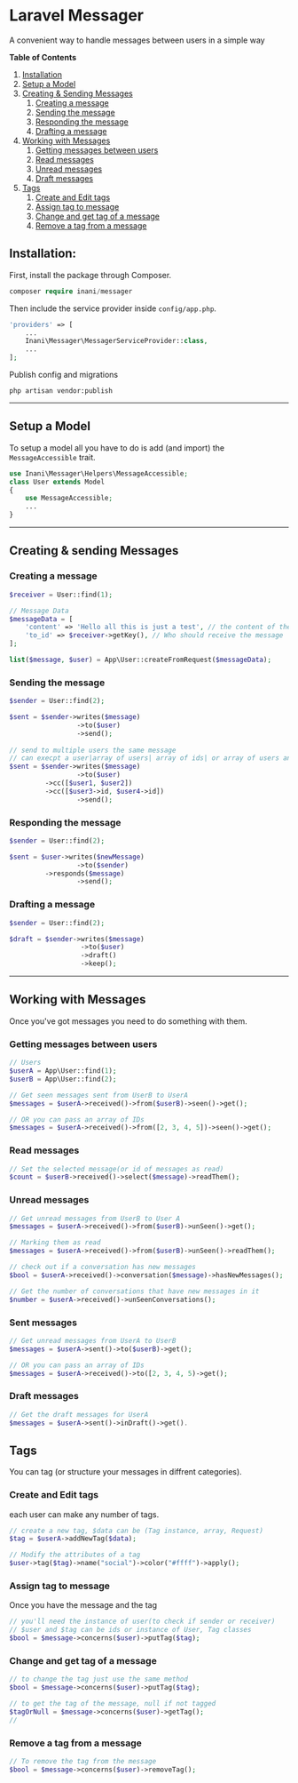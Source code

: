 # Laravel Messager
A convenient way to handle messages between users in a simple way

__Table of Contents__

1. [Installation](#installation)
2. [Setup a Model](#setup-a-model)
3. [Creating & Sending Messages](#creating--sending-messages)
    1. [Creating a message](#creating-a-message)
    2. [Sending the message](#sending-the-message)
    3. [Responding the message](#responding-the-message)
    4. [Drafting a message](#drafting-a-message)
4. [Working with Messages](#working-with-messages)
    1. [Getting messages between users](#getting-messages-between-users)
    2. [Read messages](#read-messages)
    3. [Unread messages](#unread-messages)
    4. [Draft messages](#draft-messages)
5. [Tags](#tags)  
    1. [Create and Edit tags](#create-and-Edit-tags)
    2. [Assign tag to message](#asign-tag-to-message)
    3. [Change and get tag of a message](#change-and-get-tag-of-a-message)
    4. [Remove a tag from a message](#remove-a-tag-from-a-message)

## Installation:
First, install the package through Composer.

```php
composer require inani/messager
```

Then include the service provider inside `config/app.php`.

```php
'providers' => [
    ...
    Inani\Messager\MessagerServiceProvider::class,
    ...
];
```
Publish config and migrations

```
php artisan vendor:publish
```

___

## Setup a Model

To setup a model all you have to do is add (and import) the `MessageAccessible` trait.

```php
use Inani\Messager\Helpers\MessageAccessible;
class User extends Model
{
    use MessageAccessible;
    ...
}
```

___

## Creating & sending Messages

### Creating a message
```php
$receiver = User::find(1); 

// Message Data
$messageData = [
	'content' => 'Hello all this is just a test', // the content of the message
	'to_id' => $receiver->getKey(), // Who should receive the message
];

list($message, $user) = App\User::createFromRequest($messageData);
```

### Sending the message
```php
$sender = User::find(2);

$sent = $sender->writes($message)
                 ->to($user)
                 ->send();
		 
// send to multiple users the same message
// can execpt a user|array of users| array of ids| or array of users and ids
$sent = $sender->writes($message)
                 ->to($user)
		 ->cc([$user1, $user2])
		 ->cc([$user3->id, $user4->id])
                 ->send();
```

### Responding the message
```php
$sender = User::find(2);

$sent = $user->writes($newMessage)
                 ->to($sender)
		 ->responds($message)
                 ->send();
```

### Drafting a message
```php
$sender = User::find(2);

$draft = $sender->writes($message)
                  ->to($user)
                  ->draft()
                  ->keep();
```

___
## Working with Messages
Once you've got messages you need to do something with them. 


### Getting messages between users
```php
// Users
$userA = App\User::find(1);
$userB = App\User::find(2);

// Get seen messages sent from UserB to UserA
$messages = $userA->received()->from($userB)->seen()->get();

// OR you can pass an array of IDs 
$messages = $userA->received()->from([2, 3, 4, 5])->seen()->get();
```
### Read messages
```php
// Set the selected message(or id of messages as read)
$count = $userB->received()->select($message)->readThem();

```
### Unread messages
```php
// Get unread messages from UserB to User A
$messages = $userA->received()->from($userB)->unSeen()->get();

// Marking them as read
$messages = $userA->received()->from($userB)->unSeen()->readThem();

// check out if a conversation has new messages
$bool = $userA->received()->conversation($message)->hasNewMessages();

// Get the number of conversations that have new messages in it
$number = $userA->received()->unSeenConversations();
```

### Sent messages
```php
// Get unread messages from UserA to UserB
$messages = $userA->sent()->to($userB)->get();

// OR you can pass an array of IDs
$messages = $userA->received()->to([2, 3, 4, 5)->get();
```

### Draft messages
```php
// Get the draft messages for UserA
$messages = $userA->sent()->inDraft()->get().
```
## Tags
You can tag (or structure your messages in diffrent categories).

### Create and Edit tags
each user can make any number of tags.
```php
// create a new tag, $data can be (Tag instance, array, Request)
$tag = $userA->addNewTag($data);

// Modify the attributes of a tag
$user->tag($tag)->name("social")->color("#ffff")->apply();

```
### Assign tag to message
Once you have the message and the tag
```php
// you'll need the instance of user(to check if sender or receiver)
// $user and $tag can be ids or instance of User, Tag classes
$bool = $message->concerns($user)->putTag($tag);
```
### Change and get tag of a message
```php
// to change the tag just use the same method
$bool = $message->concerns($user)->putTag($tag);

// to get the tag of the message, null if not tagged
$tagOrNull = $message->concerns($user)->getTag();
// 
```

### Remove a tag from a message
```php
// To remove the tag from the message
$bool = $message->concerns($user)->removeTag();
```
